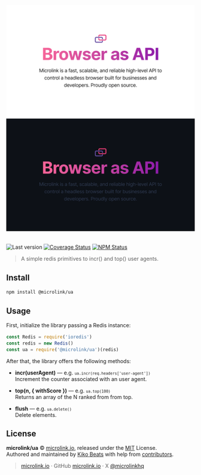<div align="center">
  <img src="https://github.com/microlinkhq/cdn/raw/master/dist/logo/banner.png#gh-light-mode-only" alt="microlink logo">
  <img src="https://github.com/microlinkhq/cdn/raw/master/dist/logo/banner-dark.png#gh-dark-mode-only" alt="microlink logo">
  <br>
  <br>
</div>

![Last version](https://img.shields.io/github/tag/microlinkhq/ua.svg?style=flat-square)
[![Coverage Status](https://img.shields.io/coveralls/microlinkhq/ua.svg?style=flat-square)](https://coveralls.io/github/microlinkhq/ua)
[![NPM Status](https://img.shields.io/npm/dm/microlinkhq/ua.svg?style=flat-square)](https://www.npmjs.org/package/microlinkhq/ua)

> A simple redis primitives to incr() and top() user agents.

## Install

```sh
npm install @microlink/ua
```

## Usage

First, initialize the library passing a Redis instance:

```js
const Redis = require('ioredis')
const redis = new Redis()
const ua = require('@microlink/ua')(redis)
```

After that, the library offers the following methods:

- **incr(userAgent)** — e.g. <small>`ua.incr(req.headers['user-agent'])`</small><br/>
Increment the counter associated with an user agent.

- **top(n, { withScore })** — e.g. <small>`ua.top(100)`</small><br/>
Returns an array of the N ranked from from top.

- **flush**  — e.g. <small>`ua.delete()`</small><br/>
Delete elements.

## License

**microlink/ua** © [microlink.io](https://microlink.io), released under the [MIT](https://github.com/microlinkhq/ua/blob/master/LICENSE.md) License.<br>
Authored and maintained by [Kiko Beats](https://kikobeats.com) with help from [contributors](https://github.com/microlinkhq/queue/contributors).

> [microlink.io](https://microlink.io) · GitHub [microlink.io](https://github.com/microlinkhq) · X [@microlinkhq](https://x.com/microlinkhq)
